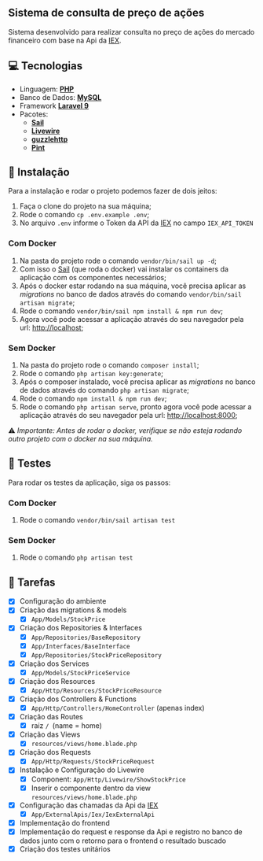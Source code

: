 ## Sistema de consulta de preço de ações

Sistema desenvolvido para realizar consulta no preço de ações do mercado financeiro com base na Api da [IEX](https://iexcloud.io).

## :computer: Tecnologias

- Linguagem: **[PHP](https://www.php.net/releases/8.1/en.php)**
- Banco de Dados: **[MySQL]()**
- Framework **[Laravel 9](https://laravel.com/)**
- Pacotes:
    - **[Sail](https://laravel.com/docs/9.x/sail)**
    - **[Livewire](https://laravel-livewire.com/)**
    - **[guzzlehttp](https://github.com/guzzle/guzzle)**
    - **[Pint](https://laravel.com/docs/9.x/pint)**

## :space_invader: Instalação

Para a instalação e rodar o projeto podemos fazer de dois jeitos:

1. Faça o clone do projeto na sua máquina;
2. Rode o comando `cp .env.example .env`;
3. No arquivo `.env` informe o Token da API da [IEX](https://iexcloud.io) no campo `IEX_API_TOKEN`

### Com Docker

1. Na pasta do projeto rode o comando `vendor/bin/sail up -d`;
2. Com isso o [Sail](https://laravel.com/docs/9.x/sail) (que roda o docker) vai instalar os containers da aplicação com os componentes necessários;
3. Após o docker estar rodando na sua máquina, você precisa aplicar as *migrations* no banco de dados através do comando `vendor/bin/sail artisan migrate`;
4. Rode o comando `vendor/bin/sail npm install & npm run dev`;
5. Agora você pode acessar a aplicação através do seu navegador pela url: [http://localhost](http://localhost);
### Sem Docker

1. Na pasta do projeto rode o comando `composer install`;
2. Rode o comando `php artisan key:generate`;
3. Após o composer instalado, você precisa aplicar as *migrations* no banco de dados através do comando `php artisan migrate`;
4. Rode o comando `npm install & npm run dev`;
5. Rode o comando `php artisan serve`, pronto agora você pode acessar a aplicação através do seu navegador pela url: [http://localhost:8000](http://localhost:8000);

:warning: *Importante: Antes de rodar o docker, verifique se não esteja rodando outro projeto com o docker na sua máquina.* 

## :battery: Testes

Para rodar os testes da aplicação, siga os passos:

### Com Docker
1. Rode o comando `vendor/bin/sail artisan test`

### Sem Docker
1. Rode o comando `php artisan test`

## :dart: Tarefas

- [x] Configuração do ambiente
- [x] Criação das migrations & models
    - [x] `App/Models/StockPrice`
- [x] Criação dos Repositories & Interfaces
    - [x] `App/Repositories/BaseRepository`
    - [x] `App/Interfaces/BaseInterface`
    - [x] `App/Repositories/StockPriceRepository`
- [x] Criação dos Services
    - [x] `App/Models/StockPriceService`
- [x] Criação dos Resources
    - [x] `App/Http/Resources/StockPriceResource`
- [x] Criação dos Controllers & Functions
    - [x] `App/Http/Controllers/HomeController` (apenas index)
- [x] Criação das Routes
    - [x] raiz `/ `(name = home)
- [x] Criação das Views
    - [x] `resources/views/home.blade.php`
- [x] Criação dos Requests
    - [x] `App/Http/Requests/StockPriceRequest`
- [x] Instalação e Configuração do Livewire
    - [x] Component: `App/Http/Livewire/ShowStockPrice`
    - [x] Inserir o componente dentro da view `resources/views/home.blade.php`
- [x] Configuração das chamadas da Api da [IEX](https://iexcloud.io)
    - [x] `App/ExternalApis/Iex/IexExternalApi`
- [x] Implementação do frontend
- [x] Implementação do request e response da Api e registro no banco de dados junto com o retorno para o frontend o resultado buscado
- [x] Criação dos testes unitários
